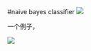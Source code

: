 #naive bayes classifier
<img src="http://chart.googleapis.com/chart?cht=tx&chl= 在此插入Latex公式" style="border:none;">

一个例子，

<img src="http://chart.googleapis.com/chart?cht=tx&chl=\Large x=\frac{-b\pm\sqrt{b^2-4ac}}{2a}" style="border:none;">
